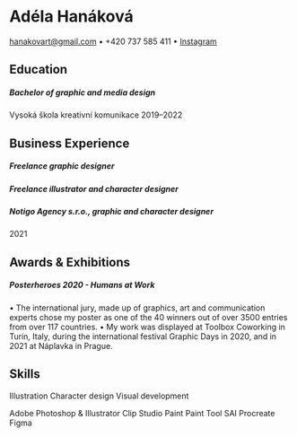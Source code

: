 # Adéla Hanáková
hanakovart@gmail.com • +420 737 585 411 • [Instagram](https://www.instagram.com/moramlug_/)

## Education

##### Bachelor of graphic and media design
Vysoká škola kreativní komunikace
2019–2022

## Business Experience

##### Freelance graphic designer

##### Freelance illustrator and character designer

##### Notigo Agency s.r.o., graphic and character designer
2021

## Awards & Exhibitions
##### Posterheroes 2020 - Humans at Work
• The international jury, made up of graphics, art and communication experts chose my poster as one of the 40 winners out of over 3500 entries from over 117 countries.
• My work was displayed at Toolbox Coworking in Turin, Italy, during the international festival Graphic Days in 2020, and in 2021 at Náplavka in Prague. 

## Skills
Illustration
Character design
Visual development

Adobe Photoshop & Illustrator
Clip Studio Paint
Paint Tool SAI
Procreate
Figma
